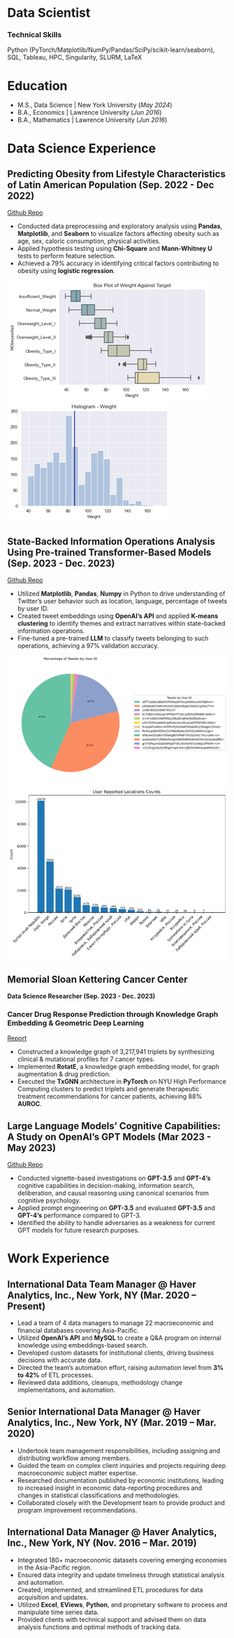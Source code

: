 # Data Scientist

### Technical Skills
Python (PyTorch/Matplotlib/NumPy/Pandas/SciPy/scikit-learn/seaborn), SQL, Tableau, HPC, Singularity, SLURM, LaTeX

# Education						       		
- M.S., Data Science | New York University (_May 2024_)	 			        		
- B.A., Economics | Lawrence University (_Jun 2016_)
- B.A., Mathematics | Lawrence University (_Jun 2016_)

# Data Science Experience

## **Predicting Obesity from Lifestyle Characteristics of Latin American Population (Sep. 2022 - Dec 2022)**
[Github Repo](https://github.com/hln2020/Predicting-Obesity-Lifestyle)  
- Conducted data preprocessing and exploratory analysis using **Pandas**, **Matplotlib**, and **Seaborn** to visualize factors affecting obesity such as age, sex, caloric consumption, physical activities.
- Applied hypothesis testing using **Chi-Square** and **Mann-Whitney U** tests to perform feature selection.
- Achieved a 79% accuracy in identifying critical factors contributing to obesity using **logistic regression**.

![Visualization](/img/box_weight.png)
![Visualization](/img/hist_weight.png)

## **State-Backed Information Operations Analysis Using Pre-trained Transformer-Based Models (Sep. 2023 - Dec. 2023)**
[Github Repo](https://github.com/hln2020/state-backed-io)  
- Utilized **Matplotlib**, **Pandas**, **Numpy** in Python to drive understanding of Twitter’s user behavior such as location, language, percentage of tweets by user ID.
- Created tweet embeddings using **OpenAI’s API** and applied **K-means clustering** to identify themes and extract narratives within state-backed information operations.
- Fine-tuned a pre-trained **LLM** to classify tweets belonging to such operations, achieving a 97% validation accuracy.

![Visualization](/img/tweet_by_id.png)
![Visualization](/img/tweet_location.png)


## **Memorial Sloan Kettering Cancer Center**
**Data Science Researcher (Sep. 2023 - Dec. 2023)**
### Cancer Drug Response Prediction through Knowledge Graph Embedding & Geometric Deep Learning
[Report](https://github.com/hln2020/TxGNN/blob/main/Group_40_Final_Report_NYU.pdf)  
- Constructed a knowledge graph of 3,217,941 triplets by synthesizing clinical & mutational profiles for 7 cancer types.
- Implemented **RotatE**, a knowledge graph embedding model, for graph augmentation & drug prediction.
- Executed the **TxGNN** architecture in **PyTorch** on NYU High Performance Computing clusters to predict triplets and generate therapeutic treatment recommendations for cancer patients, achieving 88% **AUROC**.

## **Large Language Models’ Cognitive Capabilities: A Study on OpenAI’s GPT Models (Mar 2023 - May 2023)**
[Github Repo](https://github.com/hln2020/gpt-cognitive-capabilities)  
- Conducted vignette-based investigations on **GPT-3.5** and **GPT-4’s** cognitive capabilities in decision-making, information search, deliberation, and causal reasoning using canonical scenarios from cognitive psychology.
- Applied prompt engineering on **GPT-3.5** and evaluated **GPT-3.5** and **GPT-4’s** performance compared to GPT-3.
- Identified the ability to handle adversaries as a weakness for current GPT models for future research purposes.

# Work Experience

## **International Data Team Manager @ Haver Analytics, Inc., New York, NY (Mar. 2020 – Present)**
- Lead a team of 4 data managers to manage 22 macroeconomic and financial databases covering Asia-Pacific.
- Utilized **OpenAI’s API** and **MySQL** to create a Q&A program on internal knowledge using embeddings-based search.
- Developed custom datasets for institutional clients, driving business decisions with accurate data.
- Directed the team’s automation effort, raising automation level from **3% to 42%** of ETL processes.
- Reviewed data additions, cleanups, methodology change implementations, and automation.

## **Senior International Data Manager @ Haver Analytics, Inc., New York, NY (Mar. 2019 – Mar. 2020)**
- Undertook team management responsibilities, including assigning and distributing workflow among members.
- Guided the team on complex client inquiries and projects requiring deep macroeconomic subject matter expertise.
- Researched documentation published by economic institutions, leading to increased insight in economic data-reporting procedures and changes in statistical classifications and methodologies.
- Collaborated closely with the Development team to provide product and program improvement recommendations.

## **International Data Manager @ Haver Analytics, Inc., New York, NY (Nov. 2016 – Mar. 2019)**
- Integrated 180+ macroeconomic datasets covering emerging economies in the Asia-Pacific region.
- Ensured data integrity and update timeliness through statistical analysis and automation.
- Created, implemented, and streamlined ETL procedures for data acquisition and updates.
- Utilized **Excel**, **EViews**, **Python**, and proprietary software to process and manipulate time series data.
- Provided clients with technical support and advised them on data analysis functions and optimal methods of tracking data.
